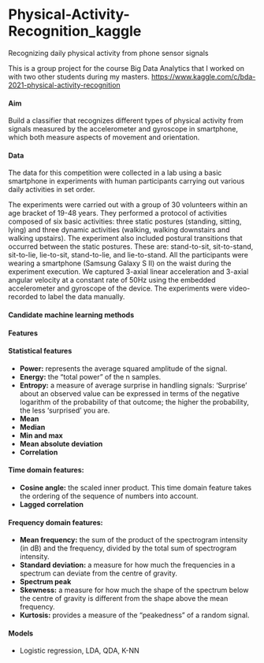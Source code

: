 # Physical-Activity-Recognition_kaggle
Recognizing daily physical activity from phone sensor signals

This is a group project for the course Big Data Analytics that I worked on with two other students during my masters.
https://www.kaggle.com/c/bda-2021-physical-activity-recognition

#### Aim
Build a classifier that recognizes different types of physical activity from signals measured by the accelerometer and gyroscope in smartphone, which both measure aspects of movement and orientation. 

#### Data
The data for this competition were collected in a lab using a basic smartphone in experiments with human participants carrying out various daily activities in set order.

The experiments were carried out with a group of 30 volunteers within an age bracket of 19-48 years. They performed a protocol of activities composed of six basic activities: three static postures (standing, sitting, lying) and three dynamic activities (walking, walking downstairs and walking upstairs). The experiment also included postural transitions that occurred between the static postures. These are: stand-to-sit, sit-to-stand, sit-to-lie, lie-to-sit, stand-to-lie, and lie-to-stand. All the participants were wearing a smartphone (Samsung Galaxy S II) on the waist during the experiment execution. We captured 3-axial linear acceleration and 3-axial angular velocity at a constant rate of 50Hz using the embedded accelerometer and gyroscope of the device. The experiments were video-recorded to label the data manually. 

#### Candidate machine learning methods

#### Features

#### Statistical features
* **Power:** represents the average squared amplitude of the signal.
* **Energy:** the “total power” of the n samples.
* **Entropy:** a measure of average surprise in handling signals: ‘Surprise’ about an observed value can be expressed in terms of the negative logarithm of the probability of that outcome; the higher the probability, the less ‘surprised’ you are.
* **Mean**
* **Median**
* **Min and max**
* **Mean absolute deviation**
* **Correlation**

#### Time domain features:
* **Cosine angle:** the scaled inner product. This time domain feature takes the ordering of the sequence of numbers into account.
* **Lagged correlation**

#### Frequency domain features:
* **Mean frequency:** the sum of the product of the spectrogram intensity (in dB) and the frequency, divided by the total sum of spectrogram intensity.
* **Standard deviation:** a measure for how much the frequencies in a spectrum can deviate from the centre of gravity.
* **Spectrum peak**
* **Skewness:** a measure for how much the shape of the spectrum below the centre of gravity is different from the shape above the mean frequency.
* **Kurtosis:** provides a measure of the “peakedness” of a random signal.

#### Models
+ Logistic regression, LDA, QDA, K-NN
